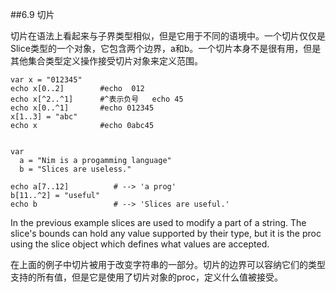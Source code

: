 ##6.9 切片

切片在语法上看起来与子界类型相似，但是它用于不同的语境中。一个切片仅仅是Slice类型的一个对象，它包含两个边界，a和b。一个切片本身不是很有用，但是其他集合类型定义操作接受切片对象来定义范围。

    var x = "012345"
    echo x[0..2]        #echo  012
    echo x[^2..^1]      #^表示负号   echo 45
    echo x[0..^1]       #echo 012345
    x[1..3] = "abc"  
    echo x              #echo 0abc45


    var
      a = "Nim is a progamming language"
      b = "Slices are useless."
    
    echo a[7..12]          # --> 'a prog'
    b[11..^2] = "useful"
    echo b                 # --> 'Slices are useful.'

In the previous example slices are used to modify a part of a string. The slice's bounds can hold any value supported by their type, but it is the proc using the slice object which defines what values are accepted.    

在上面的例子中切片被用于改变字符串的一部分。切片的边界可以容纳它们的类型支持的所有值，但是它是使用了切片对象的proc，定义什么值被接受。